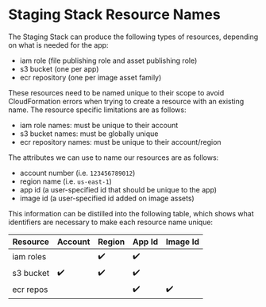 # Staging Stack Resource Names

The Staging Stack can produce the following types of resources, depending on what is needed for the app:

- iam role (file publishing role and asset publishing role)
- s3 bucket (one per app)
- ecr repository (one per image asset family)

These resources need to be named unique to their scope to avoid CloudFormation errors when trying to create
a resource with an existing name. The resource specific limitations are as follows:

- iam role names: must be unique to their account
- s3 bucket names: must be globally unique
- ecr repository names: must be unique to their account/region

The attributes we can use to name our resources are as follows:

- account number (i.e. `123456789012`)
- region name (i.e. `us-east-1`)
- app id (a user-specified id that should be unique to the app)
- image id (a user-specified id added on image assets)

This information can be distilled into the following table, which shows what identifiers are necessary to
make each resource name unique:

| Resource  | Account | Region | App Id | Image Id |
| --------- | ------- | ------ | ------ | -------- |
| iam roles |         | ✔️      | ✔️      |          |
| s3 bucket | ✔️       | ✔️      | ✔️     ️️ |          |
| ecr repos |         |        | ✔️      | ✔️        |
